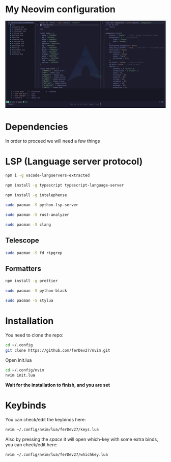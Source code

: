 # My Neovim configuration

![nvim1](./screenshots/nvim_1.png)

# Dependencies

In order to proceed we will need a few things

# LSP (Language server protocol)

```bash
npm i -g vscode-langservers-extracted
```

```bash
npm install -g typescript typescript-language-server
```

```bash
npm install -g intelephense
```

```bash
sudo pacman -S python-lsp-server
```

```bash
sudo pacman -S rust-analyzer
```

```bash
sudo pacman -S clang
```

<h2>Telescope</h2>

```bash
sudo pacman -S fd ripgrep
```

<h2>Formatters</h2>

```bash
npm install -g prettier
```

```bash
sudo pacman -S python-black
```

```bash
sudo pacman -S stylua
```

# Installation

You need to clone the repo:

```bash
cd ~/.config
git clone https://github.com/ferDev27/nvim.git
```

Open init.lua

```bash
cd ~/.config/nvim
nvim init.lua
```

**Wait for the installation to finish, and you are set**

# Keybinds

You can check/edit the keybinds here:

```bash
nvim ~/.config/nvim/lua/ferDev27/keys.lua
```

Also by pressing the _space_ it will open which-key with some extra binds, you can check/edit here:

```bash
nvim ~/.config/nvim/lua/ferDev27/whichkey.lua
```
